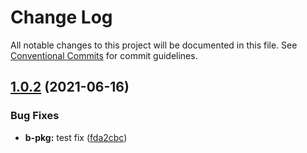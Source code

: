 # Change Log

All notable changes to this project will be documented in this file.
See [Conventional Commits](https://conventionalcommits.org) for commit guidelines.

## [1.0.2](https://github.com/hufeishuo/hufeiopq/compare/@hufeiopq/b-pkg@1.0.1...@hufeiopq/b-pkg@1.0.2) (2021-06-16)


### Bug Fixes

* **b-pkg:** test fix ([fda2cbc](https://github.com/hufeishuo/hufeiopq/commit/fda2cbca68e8bc5878ae8d84ea77717a7e50aee8))
